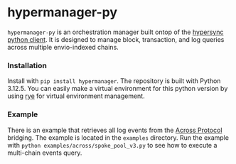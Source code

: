# hypermanager-py
`hypermanager-py` is an orchestration manager built ontop of the [hypersync python client](https://github.com/enviodev/hypersync-client-python). It is designed to manage block, transaction, and log queries across multiple envio-indexed chains.


### Installation
Install with `pip install hypermanager`. The repository is built with Python 3.12.5. You can easily make a virtual environment for this python version by using [rye](https://rye.astral.sh/guide/installation/) for virtual environment management.

### Example
There is an example that retrieves all log events from the [Across Protocol](https://github.com/across-protocol/contracts) bridging. The example is located in the `examples` directory. Run the example with `python examples/across/spoke_pool_v3.py` to see how to execute a multi-chain events query.
```